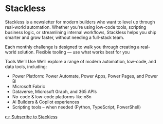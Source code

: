 # Stackless

Stackless is a newsletter for modern builders who want to level up through real-world automation. Whether you're using low-code tools, scripting business logic, or streamlining internal workflows, Stackless helps you ship smarter and grow faster, without needing a full-stack team.

Each monthly challenge is designed to walk you through creating a real-world solution. Flexible tooling — use what works best for you

Tools We’ll Use
We’ll explore a range of modern automation, low-code, and data tools, including:

- Power Platform: Power Automate, Power Apps, Power Pages, and Power BI
- Microsoft Fabric
- Dataverse, Microsoft Graph, and 365 APIs
- No-code & low-code platforms like n8n
- AI Builders & Copilot experiences
- Scripting tools – when needed (Python, TypeScript, PowerShell)

[👉 Subscribe to Stackless](https://stacklesss.substack.com/)
